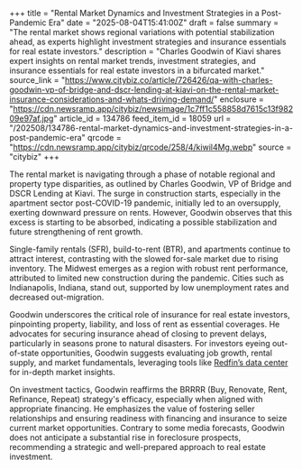 +++
title = "Rental Market Dynamics and Investment Strategies in a Post-Pandemic Era"
date = "2025-08-04T15:41:00Z"
draft = false
summary = "The rental market shows regional variations with potential stabilization ahead, as experts highlight investment strategies and insurance essentials for real estate investors."
description = "Charles Goodwin of Kiavi shares expert insights on rental market trends, investment strategies, and insurance essentials for real estate investors in a bifurcated market."
source_link = "https://www.citybiz.co/article/726426/qa-with-charles-goodwin-vp-of-bridge-and-dscr-lending-at-kiavi-on-the-rental-market-insurance-considerations-and-whats-driving-demand/"
enclosure = "https://cdn.newsramp.app/citybiz/newsimage/1c7ff1c558858d7615c13f98209e97af.jpg"
article_id = 134786
feed_item_id = 18059
url = "/202508/134786-rental-market-dynamics-and-investment-strategies-in-a-post-pandemic-era"
qrcode = "https://cdn.newsramp.app/citybiz/qrcode/258/4/kiwil4Mg.webp"
source = "citybiz"
+++

<p>The rental market is navigating through a phase of notable regional and property type disparities, as outlined by Charles Goodwin, VP of Bridge and DSCR Lending at Kiavi. The surge in construction starts, especially in the apartment sector post-COVID-19 pandemic, initially led to an oversupply, exerting downward pressure on rents. However, Goodwin observes that this excess is starting to be absorbed, indicating a possible stabilization and future strengthening of rent growth.</p><p>Single-family rentals (SFR), build-to-rent (BTR), and apartments continue to attract interest, contrasting with the slowed for-sale market due to rising inventory. The Midwest emerges as a region with robust rent performance, attributed to limited new construction during the pandemic. Cities such as Indianapolis, Indiana, stand out, supported by low unemployment rates and decreased out-migration.</p><p>Goodwin underscores the critical role of insurance for real estate investors, pinpointing property, liability, and loss of rent as essential coverages. He advocates for securing insurance ahead of closing to prevent delays, particularly in seasons prone to natural disasters. For investors eyeing out-of-state opportunities, Goodwin suggests evaluating job growth, rental supply, and market fundamentals, leveraging tools like <a href='https://www.redfin.com/news/data-center/' rel='nofollow' target='_blank'>Redfin’s data center</a> for in-depth market insights.</p><p>On investment tactics, Goodwin reaffirms the BRRRR (Buy, Renovate, Rent, Refinance, Repeat) strategy's efficacy, especially when aligned with appropriate financing. He emphasizes the value of fostering seller relationships and ensuring readiness with financing and insurance to seize current market opportunities. Contrary to some media forecasts, Goodwin does not anticipate a substantial rise in foreclosure prospects, recommending a strategic and well-prepared approach to real estate investment.</p>
